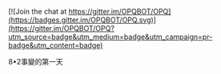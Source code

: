 
[![Join the chat at https://gitter.im/OPQBOT/OPQ](https://badges.gitter.im/OPQBOT/OPQ.svg)](https://gitter.im/OPQBOT/OPQ?utm_source=badge&utm_medium=badge&utm_campaign=pr-badge&utm_content=badge)

8•2事變的第一天

